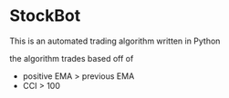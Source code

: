 # StockBot
This is an automated trading algorithm written in Python

the algorithm trades based off of
- positive EMA > previous EMA
- CCI > 100

